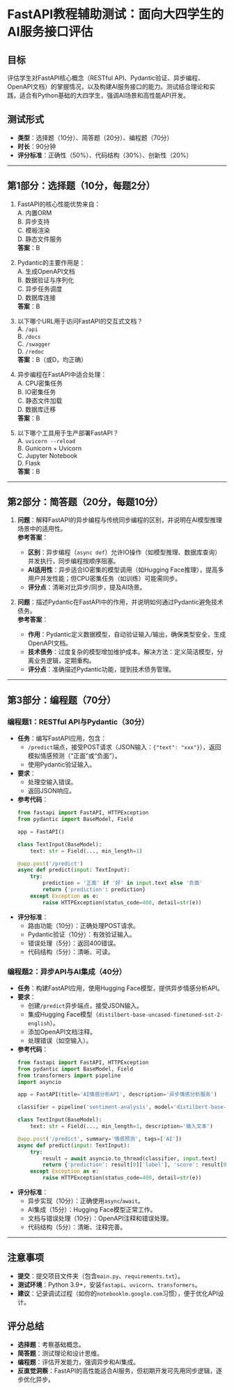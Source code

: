 # FastAPI教程辅助测试：面向大四学生的AI服务接口评估

## 目标
评估学生对FastAPI核心概念（RESTful API、Pydantic验证、异步编程、OpenAPI文档）的掌握情况，以及构建AI服务接口的能力。测试结合理论和实践，适合有Python基础的大四学生，强调AI场景和高性能API开发。

## 测试形式
- **类型**：选择题（10分）、简答题（20分）、编程题（70分）
- **时长**：90分钟
- **评分标准**：正确性（50%）、代码结构（30%）、创新性（20%）

---

## 第1部分：选择题（10分，每题2分）

1. FastAPI的核心性能优势来自：  
   A. 内置ORM  
   B. 异步支持  
   C. 模板渲染  
   D. 静态文件服务  
   **答案**：B

2. Pydantic的主要作用是：  
   A. 生成OpenAPI文档  
   B. 数据验证与序列化  
   C. 异步任务调度  
   D. 数据库连接  
   **答案**：B

3. 以下哪个URL用于访问FastAPI的交互式文档？  
   A. `/api`  
   B. `/docs`  
   C. `/swagger`  
   D. `/redoc`  
   **答案**：B（或D，均正确）

4. 异步编程在FastAPI中适合处理：  
   A. CPU密集任务  
   B. IO密集任务  
   C. 静态文件加载  
   D. 数据库迁移  
   **答案**：B

5. 以下哪个工具用于生产部署FastAPI？  
   A. `uvicorn --reload`  
   B. Gunicorn + Uvicorn  
   C. Jupyter Notebook  
   D. Flask  
   **答案**：B

---

## 第2部分：简答题（20分，每题10分）

1. **问题**：解释FastAPI的异步编程与传统同步编程的区别，并说明在AI模型推理场景中的适用性。  
   **参考答案**：  
   - **区别**：异步编程（`async def`）允许IO操作（如模型推理、数据库查询）并发执行，同步编程按顺序阻塞。  
   - **AI适用性**：异步适合IO密集的模型调用（如Hugging Face推理），提高多用户并发性能；但CPU密集任务（如训练）可能需同步。  
   - **评分点**：清晰对比异步/同步，提及AI场景。

2. **问题**：描述Pydantic在FastAPI中的作用，并说明如何通过Pydantic避免技术债务。  
   **参考答案**：  
   - **作用**：Pydantic定义数据模型，自动验证输入/输出，确保类型安全，生成OpenAPI文档。  
   - **技术债务**：过度复杂的模型增加维护成本。解决方法：定义简洁模型，分离业务逻辑，定期重构。  
   - **评分点**：准确描述Pydantic功能，提到技术债务管理。

---

## 第3部分：编程题（70分）

### 编程题1：RESTful API与Pydantic（30分）
- **任务**：编写FastAPI应用，包含：
  - `/predict`端点，接受POST请求（JSON输入：`{"text": "xxx"}`），返回模拟情感预测（“正面”或“负面”）。
  - 使用Pydantic验证输入。
- **要求**：
  - 处理空输入错误。
  - 返回JSON响应。
- **参考代码**：
  ```python
  from fastapi import FastAPI, HTTPException
  from pydantic import BaseModel, Field

  app = FastAPI()

  class TextInput(BaseModel):
      text: str = Field(..., min_length=1)

  @app.post('/predict')
  async def predict(input: TextInput):
      try:
          prediction = '正面' if '好' in input.text else '负面'
          return {'prediction': prediction}
      except Exception as e:
          raise HTTPException(status_code=400, detail=str(e))
  ```
- **评分标准**：
  - 路由功能（10分）：正确处理POST请求。
  - Pydantic验证（10分）：有效验证输入。
  - 错误处理（5分）：返回400错误。
  - 代码结构（5分）：清晰、可读。
<!--ID: 1761111104683-->


### 编程题2：异步API与AI集成（40分）
- **任务**：构建FastAPI应用，使用Hugging Face模型，提供异步情感分析API。
- **要求**：
  - 创建`/predict`异步端点，接受JSON输入。
  - 集成Hugging Face模型（`distilbert-base-uncased-finetuned-sst-2-english`）。
  - 添加OpenAPI文档注释。
  - 处理错误（如空输入）。
- **参考代码**：
  ```python
  from fastapi import FastAPI, HTTPException
  from pydantic import BaseModel, Field
  from transformers import pipeline
  import asyncio

  app = FastAPI(title='AI情感分析API', description='异步情感分析服务')

  classifier = pipeline('sentiment-analysis', model='distilbert-base-uncased-finetuned-sst-2-english')

  class TextInput(BaseModel):
      text: str = Field(..., min_length=1, description='输入文本')

  @app.post('/predict', summary='情感预测', tags=['AI'])
  async def predict(input: TextInput):
      try:
          result = await asyncio.to_thread(classifier, input.text)
          return {'prediction': result[0]['label'], 'score': result[0]['score']}
      except Exception as e:
          raise HTTPException(status_code=400, detail=str(e))
  ```
- **评分标准**：
  - 异步实现（10分）：正确使用`async`/`await`。
  - AI集成（15分）：Hugging Face模型正常工作。
  - 文档与错误处理（10分）：OpenAPI注释和错误处理。
  - 代码结构（5分）：清晰、注释完善。
<!--ID: 1761111104699-->


---

## 注意事项
- **提交**：提交项目文件夹（包含`main.py`、`requirements.txt`）。
- **测试环境**：Python 3.9+，安装`fastapi`、`uvicorn`、`transformers`。
- **建议**：记录调试过程（如你的`notebooklm.google.com`习惯），便于优化API设计。

## 评分总结
- **选择题**：考察基础概念。
- **简答题**：测试理论和设计思维。
- **编程题**：评估开发能力，强调异步和AI集成。
- **反直觉洞察**：FastAPI的高性能适合AI服务，但初期开发可先用同步逻辑，逐步优化异步。